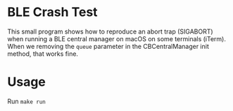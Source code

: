 # BLE Crash Test
This small program shows how to reproduce an abort trap (SIGABORT) when running a BLE central manager on macOS on some terminals (iTerm).
When we removing the `queue` parameter in the CBCentralManager init method, that works fine.

# Usage
Run `make run`
